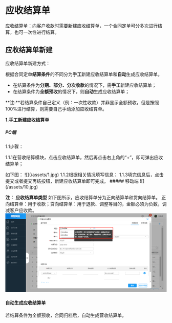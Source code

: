 #  应收结算单
应收结算单：向客户收款时需要新建应收结算单，一个合同定单可分多次进行结算，也可一次性进行结算。
## 应收结算单新建
应收结算单新建方式：

根据合同定单**结算条件**的不同分为**手工**新建应收结算单和**自动**生成应收结算单。 
* 在结算条件为**分期、部分、分次收款**的情况下，需**手工**新建应收结算单；
* 在结算条件为**全额预收**的情况下，则**自动**生成应收结算单；

**注:**若结算条件自己定义（例：一次性收款）并非显示全额预收，但是按照100%进行结算，则需要自己手动添加应收结算单。

**1.手工新建应收结算单**
##### PC端
<p>1.1步骤：</p>
<p>1.1.1在营收结算模块，点击应收结算单，然后再点击右上角的“+”，即可弹出应收结算单；</p>
如下图：
![](/assets/1.jpg)
1.1.2根据相关情况填写信息；
1.1.3填完信息后，点击提交或者提交再结按钮，新建应收结算单即可完成。
##### 移动端
![](/assets/10.jpg)

**注：**
**应收结算单类型**
如下图所示，应收结算单分为正向结算单和贷向结算单。
正向结算单：用于收款；贷向结算单：用于退款、调整等目的，金额必须为负数，调减客户应收款。
![](/assets/13.jpg)
#### 自动生成应收结算单
若结算条件为全额预收，合同归档后，自动生成营收结算单。

